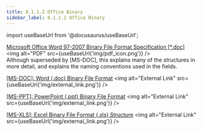 ```yaml
---
title: 8.1.1.2 Office Binary 
sidebar_label: 8.1.1.2 Office Binary 
---
```


import useBaseUrl from '@docusaurus/useBaseUrl';

[Microsoft Office Word 97-2007 Binary File Format Specification [*.doc]](../../artifacts/Word97-2007BinaryFileFormat(doc)Specification.pdf) <img alt="PDF" src={useBaseUrl('img/pdf_icon.png')} />  
Although superseded by [MS-DOC], this explains many of the structures in more detail, and explains the naming conventions used in the fields.  

[[MS-DOC]: Word (.doc) Binary File Format](https://docs.microsoft.com/en-us/openspecs/office_file_formats/ms-doc/ccd7b486-7881-484c-a137-51170af7cc22)  <img alt="External Link" src={useBaseUrl('img/external_link.png')} />

[[MS-PPT]: PowerPoint (.ppt) Binary File Format](https://docs.microsoft.com/en-us/openspecs/office_file_formats/ms-ppt/6be79dde-33c1-4c1b-8ccc-4b2301c08662)  <img alt="External Link" src={useBaseUrl('img/external_link.png')} />  

[[MS-XLS]: Excel Binary File Format (.xls) Structure](https://docs.microsoft.com/en-us/openspecs/office_file_formats/ms-xls/cd03cb5f-ca02-4934-a391-bb674cb8aa06)  <img alt="External Link" src={useBaseUrl('img/external_link.png')} />  

